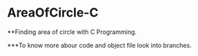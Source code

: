 # AreaOfCircle-C
**Finding area of circle with C Programming. 

***To know more abour code and object file look into branches.
